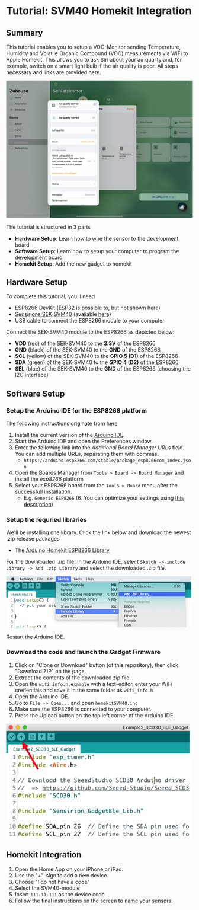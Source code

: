 # Tutorial: SVM40 Homekit Integration

## Summary

This tutorial enables you to setup a VOC-Monitor sending Temperature, Humidity and Volatile Organic Compound (VOC) measurements via WiFi to Apple Homekit. This allows you to ask Siri about your air quality and, for example, switch on a smart light bulb if the air quality is poor.  All steps necessary and links are provided here.

<img src="images/Homekit-SVM40.jpg" width="1000">

The tutorial is structured in 3 parts

* **Hardware Setup**: Learn how to wire the sensor to the development board
* **Software Setup**: Learn how to setup your computer to program the development board
* **Homekit Setup**: Add the new gadget to homekit

## Hardware Setup

To complete this tutorial, you'll need
* ESP8266 DevKit (ESP32 is possible to, but not shown here)
* [Sensirions SEK-SVM40](https://www.sensirion.com/en/environmental-sensors/evaluation-kit-sek-svm40/) (available [here](https://www.digikey.com/en/products/detail/sensirion-ag/SEK-SVM40/12820417?s=N4IgTCBcDaIMoDUCyAWADCAugXyA))
* USB cable to connect the ESP8266 module to your computer

Connect the SEK-SVM40 module to the ESP8266 as depicted below:

* **VDD** (red) of the SEK-SVM40 to the **3.3V** of the ESP8266
* **GND** (black) of the SEK-SVM40 to the **GND** of the ESP8266
* **SCL** (yellow) of the SEK-SVM40 to the **GPIO 5 (D1)** of the ESP8266
* **SDA** (green) of the SEK-SVM40 to the **GPIO 4 (D2)** of the ESP8266
* **SEL** (blue) of the SEK-SVM40 to the **GND** of the ESP8266  (choosing the I2C interface)


## Software Setup

### Setup the Arduino IDE for the ESP8266 platform

The following instructions originate from [here](https://github.com/esp8266/Arduino)

1. Install the current version of the [Arduino IDE](http://www.arduino.cc/en/main/software).
2. Start the Arduino IDE and open the Preferences window.
3. Enter the following link into the *Additional Board Manager URLs* field. You can add multiple URLs, separating them with commas.
	* `https://arduino.esp8266.com/stable/package_esp8266com_index.json`
4. Open the Boards Manager from `Tools > Board -> Board Manager` and install the *esp8266* platform
5. Select your ESP8266 board from the `Tools > Board` menu after the successfull installation.
	* E.g. `Generic ESP8266`
(6. You can optimize your settings using [this description](https://github.com/Mixiaoxiao/Arduino-HomeKit-ESP8266#recommended-settings-in-ide))

### Setup the requried libraries

We'll be installing one library. Click the link below and download the newest .zip release packages

* The [Arduino Homekit ESP8266 Library](https://github.com/Mixiaoxiao/Arduino-HomeKit-ESP8266/releases)

For the downloaded .zip file: In the Arduino IDE, select `Sketch -> include Library -> Add .zip Library` and select the downloaded .zip file.

<img src="images/Arduino-import-zip-lib.png" width="500">

Restart the Arduino IDE.

### Download the code and launch the Gadget Firmware
1. Click on "Clone or Download" button (of this repository), then click "Download ZIP" on the page.
2. Extract the contents of the downloaded zip file.
3. Open the `wifi_info.h.example` with a text-editor, enter your WiFi credentials and save it in the same folder as `wifi_info.h`
4. Open the Arduino IDE.
5. Go to `File -> Open...` and open `homekitSVM40.ino`
6. Make sure the ESP8266 is connected to your computer.
7. Press the Upload button on the top left corner of the Arduino IDE.

<img src="images/Arduino-upload-button.png" width="500">

## Homekit Integration

1. Open the Home App on your iPhone or iPad.
2. Use the "+"-sign to add a new device.
3. Choose "I do not have a code"
4. Select the SVM40-module
5. Insert `111-11-111` as the device code
6. Follow the final instructions on the screen to name your sensors.



